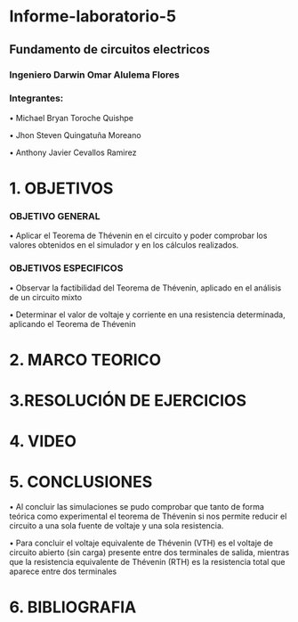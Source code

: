 # Informe-laboratorio-5

## Fundamento de circuitos electricos

### Ingeniero Darwin Omar Alulema Flores

### Integrantes:
•	Michael Bryan Toroche Quishpe 

•	Jhon Steven Quingatuña Moreano

•	 Anthony Javier Cevallos Ramirez

# 1. OBJETIVOS


### OBJETIVO GENERAL
•	Aplicar el Teorema de Thévenin en el circuito y poder comprobar los valores obtenidos en el simulador y en los cálculos realizados.

### OBJETIVOS ESPECIFICOS
•	Observar la factibilidad del Teorema de Thévenin, aplicado en el análisis de un circuito mixto

•	Determinar el valor de voltaje y corriente en una resistencia determinada, aplicando el Teorema de Thévenin




# 2. MARCO TEORICO


# 3.RESOLUCIÓN DE EJERCICIOS


# 4. VIDEO


# 5. CONCLUSIONES
•	Al concluir las simulaciones se pudo comprobar que tanto de forma teórica como experimental el teorema de Thévenin si nos permite reducir el circuito a una sola fuente de voltaje y una sola resistencia.

•	Para concluir el voltaje equivalente de Thévenin (VTH) es el voltaje de circuito abierto (sin carga) presente entre dos terminales de salida, mientras que la resistencia equivalente de Thévenin (RTH) es la resistencia total que aparece entre dos terminales 



# 6. BIBLIOGRAFIA

